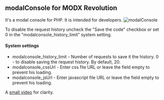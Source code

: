 ## modalConsole for MODX Revolution

It's a modal console for PHP. It is intended for developers.
![modalConsole](https://modzone.ru/assets/images/documentation/modalconsole_en.png) 

To disable the request history uncheck the "Save the code" checkbox or set 0 in the "modalconsole_history_limit" system setting.

#### System settings
- modalconsole_history_limit - Number of requests to save it the history. 0 - to disable saving the request history. By default, 20.
- modalconsole_cssUrl - Enter css file URL or leave the field empty to prevent his loading.
- modalconsole_jsUrl - Enter javascript file URL or leave the field empty to prevent his loading.

A [small video]() for clarity.